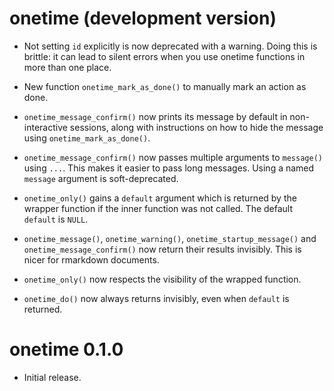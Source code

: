 # onetime (development version)

* Not setting `id` explicitly is now deprecated with a warning. Doing this
  is brittle: it can lead to silent errors when you use onetime functions 
  in more than one place.
  
* New function `onetime_mark_as_done()` to manually mark an action as done.

* `onetime_message_confirm()` now prints its message by default in 
  non-interactive sessions, along with instructions on how to hide the message 
  using `onetime_mark_as_done()`.
  
* `onetime_message_confirm()` now passes multiple arguments to `message()` 
  using `...`. This makes it easier to pass long messages.
  Using a named `message` argument is soft-deprecated.

* `onetime_only()` gains a `default` argument which is returned by the
  wrapper function if the inner function was not called. The default `default`
  is `NULL`.

* `onetime_message()`, `onetime_warning()`, `onetime_startup_message()` and
  `onetime_message_confirm()` now return their results invisibly. This is nicer
  for rmarkdown documents.

* `onetime_only()` now respects the visibility of the wrapped function.

* `onetime_do()` now always returns invisibly, even when `default` is returned.

  
# onetime 0.1.0

* Initial release.

